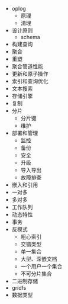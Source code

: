 - oplog
  - 原理
  - 清理
- 设计原则
  - schema
- 构建查询
- 聚合
- 重塑
- 聚合管道性能
- 更新和原子操作
- 索引和查询优化
- 文本搜索
- 存储引擎
- 复制
- 分片
  - 分片键
  - 维护
- 部署和管理
  - 监控
  - 备份
  - 安全
  - 升级
  - 导入导出
  - 故障排查
- 嵌入和引用
- 一对多
- 多对多
- 工作队列
- 动态特性
- 事务
- 反模式
  - 粗心索引
  - 交错类型
  - 单一集合
  - 大型、深嵌文档
  - 一个用户一个集合
  - 不可分片集合
- 二进制存储
- gridfs
- 数据类型

